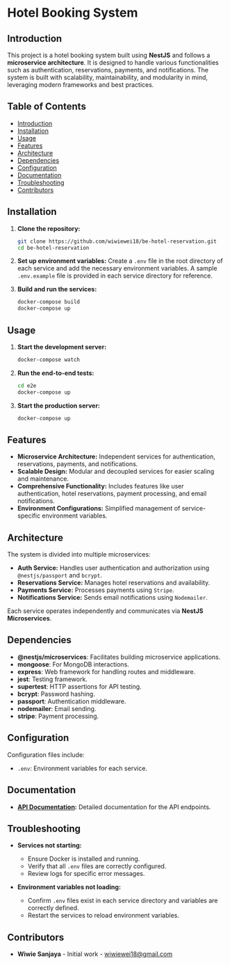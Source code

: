# Hotel Booking System

## Introduction

This project is a hotel booking system built using **NestJS** and follows a **microservice architecture**. It is designed to handle various functionalities such as authentication, reservations, payments, and notifications. The system is built with scalability, maintainability, and modularity in mind, leveraging modern frameworks and best practices.

## Table of Contents

- [Introduction](#introduction)
- [Installation](#installation)
- [Usage](#usage)
- [Features](#features)
- [Architecture](#architecture)
- [Dependencies](#dependencies)
- [Configuration](#configuration)
- [Documentation](#documentation)
- [Troubleshooting](#troubleshooting)
- [Contributors](#contributors)

## Installation

1. **Clone the repository:**

   ```bash
   git clone https://github.com/wiwiewei18/be-hotel-reservation.git
   cd be-hotel-reservation
   ```

2. **Set up environment variables:**
   Create a `.env` file in the root directory of each service and add the necessary environment variables. A sample `.env.example` file is provided in each service directory for reference.

3. **Build and run the services:**

   ```bash
   docker-compose build
   docker-compose up
   ```

## Usage

1. **Start the development server:**

   ```bash
   docker-compose watch
   ```

2. **Run the end-to-end tests:**

   ```bash
   cd e2e
   docker-compose up
   ```

3. **Start the production server:**

   ```bash
   docker-compose up
   ```

## Features

- **Microservice Architecture:** Independent services for authentication, reservations, payments, and notifications.
- **Scalable Design:** Modular and decoupled services for easier scaling and maintenance.
- **Comprehensive Functionality:** Includes features like user authentication, hotel reservations, payment processing, and email notifications.
- **Environment Configurations:** Simplified management of service-specific environment variables.

## Architecture

The system is divided into multiple microservices:

- **Auth Service:** Handles user authentication and authorization using `@nestjs/passport` and `bcrypt`.
- **Reservations Service:** Manages hotel reservations and availability.
- **Payments Service:** Processes payments using `Stripe`.
- **Notifications Service:** Sends email notifications using `Nodemailer`.

Each service operates independently and communicates via **NestJS Microservices**.

## Dependencies

- **@nestjs/microservices**: Facilitates building microservice applications.
- **mongoose**: For MongoDB interactions.
- **express**: Web framework for handling routes and middleware.
- **jest**: Testing framework.
- **supertest**: HTTP assertions for API testing.
- **bcrypt**: Password hashing.
- **passport**: Authentication middleware.
- **nodemailer**: Email sending.
- **stripe**: Payment processing.

## Configuration

Configuration files include:

- `.env`: Environment variables for each service.

## Documentation

- **[API Documentation](https://documenter.getpostman.com/view/17226825/2sAYJ7eyUk):** Detailed documentation for the API endpoints.

## Troubleshooting

- **Services not starting:**

  - Ensure Docker is installed and running.
  - Verify that all `.env` files are correctly configured.
  - Review logs for specific error messages.

- **Environment variables not loading:**
  - Confirm `.env` files exist in each service directory and variables are correctly defined.
  - Restart the services to reload environment variables.

## Contributors

- **Wiwie Sanjaya** - Initial work - [wiwiewei18@gmail.com](mailto:wiwiewei18@gmail.com)
